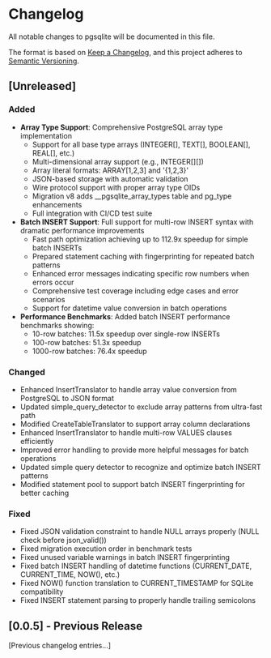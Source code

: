 # Changelog

All notable changes to pgsqlite will be documented in this file.

The format is based on [Keep a Changelog](https://keepachangelog.com/en/1.0.0/),
and this project adheres to [Semantic Versioning](https://semver.org/spec/v2.0.0.html).

## [Unreleased]

### Added
- **Array Type Support**: Comprehensive PostgreSQL array type implementation
  - Support for all base type arrays (INTEGER[], TEXT[], BOOLEAN[], REAL[], etc.)
  - Multi-dimensional array support (e.g., INTEGER[][])
  - Array literal formats: ARRAY[1,2,3] and '{1,2,3}'
  - JSON-based storage with automatic validation
  - Wire protocol support with proper array type OIDs
  - Migration v8 adds __pgsqlite_array_types table and pg_type enhancements
  - Full integration with CI/CD test suite
- **Batch INSERT Support**: Full support for multi-row INSERT syntax with dramatic performance improvements
  - Fast path optimization achieving up to 112.9x speedup for simple batch INSERTs
  - Prepared statement caching with fingerprinting for repeated batch patterns
  - Enhanced error messages indicating specific row numbers when errors occur
  - Comprehensive test coverage including edge cases and error scenarios
  - Support for datetime value conversion in batch operations
- **Performance Benchmarks**: Added batch INSERT performance benchmarks showing:
  - 10-row batches: 11.5x speedup over single-row INSERTs
  - 100-row batches: 51.3x speedup
  - 1000-row batches: 76.4x speedup

### Changed
- Enhanced InsertTranslator to handle array value conversion from PostgreSQL to JSON format
- Updated simple_query_detector to exclude array patterns from ultra-fast path
- Modified CreateTableTranslator to support array column declarations
- Enhanced InsertTranslator to handle multi-row VALUES clauses efficiently
- Improved error handling to provide more helpful messages for batch operations
- Updated simple query detector to recognize and optimize batch INSERT patterns
- Modified statement pool to support batch INSERT fingerprinting for better caching

### Fixed
- Fixed JSON validation constraint to handle NULL arrays properly (NULL check before json_valid())
- Fixed migration execution order in benchmark tests
- Fixed unused variable warnings in batch INSERT fingerprinting
- Fixed batch INSERT handling of datetime functions (CURRENT_DATE, CURRENT_TIME, NOW(), etc.)
- Fixed NOW() function translation to CURRENT_TIMESTAMP for SQLite compatibility
- Fixed INSERT statement parsing to properly handle trailing semicolons

## [0.0.5] - Previous Release

[Previous changelog entries...]